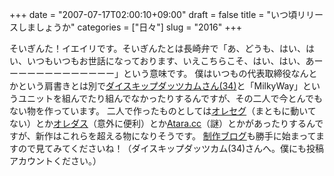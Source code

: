 +++
date = "2007-07-17T02:00:10+09:00"
draft = false
title = "いつ頃リリースしましょうか"
categories = ["日々"]
slug = "2016"
+++

そいぎんた！イエイリです。そいぎんたとは長崎弁で「あ、どうも、はい、はい、いつもいつもお世話になっております、いえこちらこそ、はい、はい、あーーーーーーーーーーーーー」という意味です。
僕はいつもの代表取締役なんとかという肩書きとは別で<a href="http://daiskip.com" target="_blank">ダイスキップダッツカムさん(34)</a>と「MilkyWay」というユニットを組んでたり組んでなかったりするんですが、その二人で今とんでもない物を作っています。
二人で作ったものとしては<a href="http://oreseg.com" target="_blank">オレセグ</a>（まともに動いてない）とか<a href="http://oredas.com" target="_blank">オレダス</a>（意外に便利）とか<a href="http://atara.cc" target="_blank">Atara.cc</a>（謎）とかがあったりするんですが、新作はこれらを超える物になりそうです。
<a href="http://daiskip.jugem.cc/" target="_blank">
制作ブログ</a>も勝手に始まってますので見てみてくださいね！（ダイスキップダッツカム(34)さんへ。僕にも投稿アカウントください。）
